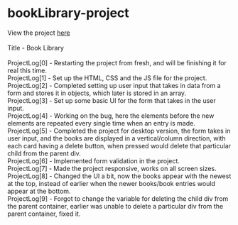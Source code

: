# bookLibrary-project
View the project <a href="https://vibhatsu08.github.io/bookLibrary-project/">here</a> </br>
</br>
Title - Book Library </br>
</br>
ProjectLog[0] - Restarting the project from fresh, and will be finishing it for real this time. </br>
ProjectLog[1] - Set up the HTML, CSS and the JS file for the project. </br>
ProjectLog[2] - Completed setting up user input that takes in data from a form and stores it in objects, which later is stored in an array. </br>
ProjectLog[3] - Set up some basic UI for the form that takes in the user input. </br>
ProjectLog[4] - Working on the bug, here the elements before the new elements are repeated every single time when an entry is made. </br>
ProjectLog[5] - Completed the project for desktop version, the form takes in user input, and the books are displayed in a vertical/column direction, with each card having a delete button, when pressed would delete that particular child from the parent div. </br>
ProjectLog[6] - Implemented form validation in the project. </br>
ProjectLog[7] - Made the project responsive, works on all screen sizes. </br>
ProjectLog[8] - Changed the UI a bit, now the books appear with the newest at the top, instead of earlier when the newer books/book entries would appear at the bottom. </br>
ProjectLog[9] - Forgot to change the variable for deleting the child div from the parent container, earlier was unable to delete a particular div from the parent container, fixed it. </br>